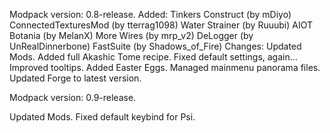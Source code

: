 Modpack version: 0.8-release.
Added:
Tinkers Construct (by mDiyo)
ConnectedTexturesMod (by tterrag1098)
Water Strainer (by Ruuubi)
AIOT Botania (by MelanX)
More Wires (by mrp_v2)
DeLogger (by UnRealDinnerbone)
FastSuite (by Shadows_of_Fire)
Changes:
Updated Mods.
Added full Akashic Tome recipe.
Fixed default settings, again...
Improved tooltips.
Added Easter Eggs.
Managed mainmenu panorama files.
Updated Forge to latest version.

Modpack version: 0.9-release.

Updated Mods.
Fixed default keybind for Psi.